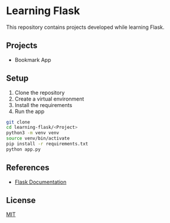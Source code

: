 # Learning Flask

This repository contains projects developed while learning Flask.

## Projects

- Bookmark App 

## Setup

1. Clone the repository
2. Create a virtual environment
3. Install the requirements
4. Run the app

```bash
git clone
cd learning-flask/<Project>
python3 -m venv venv
source venv/bin/activate
pip install -r requirements.txt
python app.py
```

## References

- [Flask Documentation](https://flask.palletsprojects.com/en/1.1.x/)

## License

[MIT](https://choosealicense.com/licenses/mit/)
